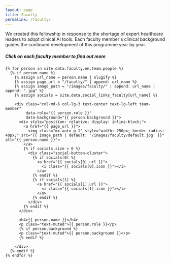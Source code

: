 ```yaml
---
layout: page
title: Faculty
permalink: /faculty/
---
```

We created this fellowship in response to the shortage of expert healthcare leaders to adopt clinical AI tools.
Each faculty member's clinical background guides the continued development of this programme year by year.
<h5>Click on each faculty member to find out more</h5>
<div class="container">
  <div class="row pt-3">

    {% for person in site.data.faculty.en.team.people %}
      {% if person.name %}
        {% assign url_name = person.name | slugify %}
        {% assign page_url = "/faculty/" | append: url_name %}
        {% assign image_path = "/images/faculty/" | append: url_name | append: ".jpg" %}
        {% assign socials = site.data.social_links_faculty[url_name] %}

        <div class="col-md-6 col-lg-3 text-center text-lg-left team-member"
             data-role="{{ person.role }}"
             data-background="{{ person.background }}">
          <div style="position: relative; display: inline-block;">
            <a href="{{ page_url }}">
              <img class="mx-auto p-1" style="width: 250px; border-radius: 40px;" src="{{ image_path | default: '/images/faculty/default.jpg' }}" alt="{{ person.name }}">
            </a>
            {% if socials.size > 0 %}
              <div class="social-button-cluster">
                {% if socials[0] %}
                  <a href="{{ socials[0].url }}">
                    <i class="{{ socials[0].icon }}"></i>
                  </a>
                {% endif %}
                {% if socials[1] %}
                  <a href="{{ socials[1].url }}">
                    <i class="{{ socials[1].icon }}"></i>
                  </a>
                {% endif %}
              </div>
            {% endif %}
          </div>

          <h4>{{ person.name }}</h4>
          <p class="text-muted">{{ person.role }}</p>
          {% if person.background %}
          <p class="text-muted">{{ person.background }}</p>
          {% endif %}

        </div>
      {% endif %}
    {% endfor %}

  </div>
</div>
